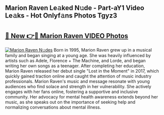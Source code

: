 ## Marion Raven Le𝚊ked N𝚞de - Part-aY1 Video Le𝚊ks - Hot Onlyf𝚊ns Photos Tgyz3

# <h2><a href="http://ab4196.deff.icu/?id=Marion+Raven">🔗 New 👉🔴 Marion Raven VIDEO Photos</a></h2>

[![Marion Raven N𝚞des](https://i.imgur.com/rIISA9y.gif)](http://ab4196.deff.icu/?id=Marion+Raven)
Born in 1995, Marion Raven grew up in a musical family and began singing at a young age. She was heavily influenced by artists such as Adele, Florence + The Machine, and Lorde, and began writing her own songs as a teenager. After completing her education, Marion Raven released her debut single "Lost in the Moment" in 2017, which quickly gained traction online and caught the attention of music industry professionals. Marion Raven's music and message resonate with young audiences who find solace and strength in her vulnerability. She actively engages with her fans online, fostering a supportive and inclusive community. Her advocacy for mental health awareness extends beyond her music, as she speaks out on the importance of seeking help and normalizing conversations about mental illness.
